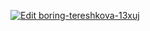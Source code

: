 [![Edit boring-tereshkova-13xuj](https://codesandbox.io/static/img/play-codesandbox.svg)](https://codesandbox.io/s/boring-tereshkova-13xuj?fontsize=14)
